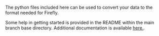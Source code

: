 The python files included here can be used to convert your data to the format needed for Firefly.  

Some help in getting started is provided in the README within the main branch base directory.  Additional documentation is available [here.](https://ageller.github.io/Firefly/docs/build/html/index.html).

